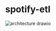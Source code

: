 # spotify-etl
![architecture drawio](https://github.com/user-attachments/assets/50d56298-4a6c-4769-b79b-4f05ccbce492)
